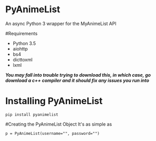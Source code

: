 # PyAnimeList
An async Python 3 wrapper for the MyAnimeList API

#Requirements
* Python 3.5
* aiohttp
* bs4
* dicttoxml
* lxml

***You may fall into trouble trying to download this, in which case, go download a c++ compiler and it should fix any issues you run into***


# Installing PyAnimeList
 ```
 pip install pyanimelist
 ```

#Creating the PyAnimeList Object
It's as simple as
```
p = PyAnimeList(username="", password="")
```
